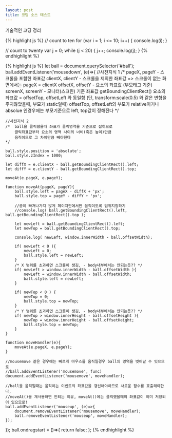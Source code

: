 ```yaml
---
layout: post
title: 코딩 소스 테스트
---
```

기술적인 코딩 정리

<!-- First Header  | Second Header
------------- | -------------
Content Cell  | Content Cell
Content Cell  | Content Cell -->

<!-- ![Geometric pattern with fading gradient]({{ site.baseurl }}/assets/img/sample_feature_img_2.png) -->


{% highlight js %}
// count to ten
for (var i = 1; i <= 10; i++) {
    console.log(i);
}

// count to twenty
var j = 0;
while (j < 20) {
    j++;
    console.log(j);
}
{% endhighlight %}


{% highlight js %}
let ball = document.querySelector('#ball');
ball.addEventListener('mousedown', (e)=>{
    //사전지식 1
    /*
        pageX, pageY - 스크롤을 포함한 좌표값
        clientX, clientY - 스크롤을 제외한 좌표값
        => 스크롤이 없는 화면에서는 pageX = clientX
        offsetX, offsetY - 요소의 좌표값 (부모태그 기준)
        screenX, screenY - 모니터(스크린) 기준 좌표값
        getBoundingClientRect() 요소의 좌표값 = offsetTop, offsetLeft 와 동일함 
        (단, transform:scale(0.5) 와 같은 변형을 주지않았을때, 부모가 static일때) 
        offsetTop, offsetLeft의 부모가 relative이거나 absolue 인경우에는 부모기준으로 left, top값이 정해진다
    */

    //사전지식 2
    /*  ball을 클릭했을때 좌표가 클릭영역을 기준으로 잡히므로
        클릭좌표값부터 요소의 영역 사이의 너비(혹은 높이)만큼
        움직이므로 그 차이만큼 빼야한다
    */

    ball.style.position = 'absolute';
    ball.style.zIndex = 1000;

    let diffX = e.clientX - ball.getBoundingClientRect().left;
    let diffY = e.clientY - ball.getBoundingClientRect().top;

    moveAt(e.pageX, e.pageY);

    function moveAt(pageX, pageY){
        ball.style.left = pageX - diffX + 'px';
        ball.style.top = pageY - diffY + 'px';

        //공이 빠져나가지 않게 페이지안에서만 움직이도록 범위지정하기
        //console.log( ball.getBoundingClientRect().left, ball.getBoundingClientRect().top );

        let newLeft = ball.getBoundingClientRect().left;
        let newTop = ball.getBoundingClientRect().top;

        console.log( newLeft, window.innerWidth - ball.offsetWidth);

        if( newLeft < 0 ){
            newLeft = 0;
            ball.style.left = newLeft;
        }
        /* X 범위를 초과하면 스크롤이 생김, - body내부에서는 안되는듯?? */
        if( newLeft > window.innerWidth - ball.offsetWidth ){
            newLeft = window.innerWidth - ball.offsetWidth;
            ball.style.left = newLeft;
        }

        if( newTop < 0 ) {
            newTop = 0;
            ball.style.top = newTop;
        }
        /* Y 범위를 초과하면 스크롤이 생김, - body내부에서는 안되는듯?? */
        if( newTop > window.innerHeight - ball.offsetHeight ){
            newTop = window.innerHeight - ball.offsetHeight;
            ball.style.top = newTop;
        }
    }

    function moveHandler(e){
        moveAt(e.pageX, e.pageY);
    }

    //mousemove 같은 경우에는 빠르게 마우스를 움직일경우 ball의 영역을 벗어날 수 잇으므로
    //ball.addEventListener('mousemove', func)
    document.addEventListener('mousemove', moveHandler);

    //ball을 움직일때는 움직이는 이벤트의 좌표값을 갱신해야하므로 새로운 함수를 호출해야한다, 
    //moveAt()을 재사용하면 안되는 이유, moveAt()에는 클릭했을때의 좌표값이 이미 저장되어 있으므로!
    ball.addEventListener('mouseup', (e)=>{
        document.removeEventListener('mousemove', moveHandler);
        ball.removeEventListener('mouseup', moveHandler);
    });

});
ball.ondragstart = ()=>{
    return false;
};
{% endhighlight %}
